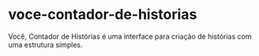 # voce-contador-de-historias
Você, Contador de Histórias é uma interface para criação de histórias com uma estrutura simples.
